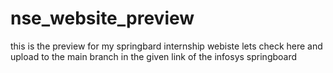 # nse_website_preview
 this is the preview for my springbard internship webiste lets check here and upload to the main branch in the given link of the infosys springboard
